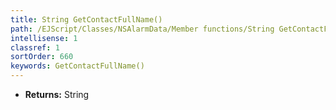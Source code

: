 ```yaml
---
title: String GetContactFullName()
path: /EJScript/Classes/NSAlarmData/Member functions/String GetContactFullName()
intellisense: 1
classref: 1
sortOrder: 660
keywords: GetContactFullName()
---
```



* **Returns:** String


